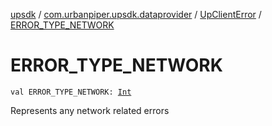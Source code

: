 [upsdk](../../index.md) / [com.urbanpiper.upsdk.dataprovider](../index.md) / [UpClientError](index.md) / [ERROR_TYPE_NETWORK](./-e-r-r-o-r_-t-y-p-e_-n-e-t-w-o-r-k.md)

# ERROR_TYPE_NETWORK

`val ERROR_TYPE_NETWORK: `[`Int`](https://kotlinlang.org/api/latest/jvm/stdlib/kotlin/-int/index.html)

Represents any network related errors

